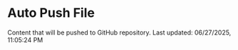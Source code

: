 # Auto Push File

Content that will be pushed to GitHub repository.
Last updated: 06/27/2025, 11:05:24 PM